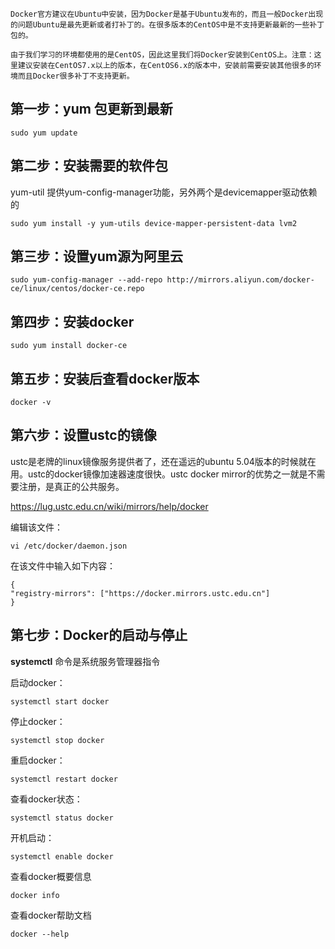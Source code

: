 
    Docker官方建议在Ubuntu中安装，因为Docker是基于Ubuntu发布的，而且一般Docker出现的问题Ubuntu是最先更新或者打补丁的。在很多版本的CentOS中是不支持更新最新的一些补丁包的。
    
    由于我们学习的环境都使用的是CentOS，因此这里我们将Docker安装到CentOS上。注意：这里建议安装在CentOS7.x以上的版本，在CentOS6.x的版本中，安装前需要安装其他很多的环境而且Docker很多补丁不支持更新。
    

## 第一步：yum 包更新到最新

    
    
    sudo yum update

## 第二步：安装需要的软件包

yum-util 提供yum-config-manager功能，另外两个是devicemapper驱动依赖的

    
    
    sudo yum install -y yum-utils device-mapper-persistent-data lvm2

## 第三步：设置yum源为阿里云

    
    
    sudo yum-config-manager --add-repo http://mirrors.aliyun.com/docker-ce/linux/centos/docker-ce.repo

## 第四步：安装docker

    
    
    sudo yum install docker-ce

## 第五步：安装后查看docker版本

    
    
    docker -v

## 第六步：设置ustc的镜像

ustc是老牌的linux镜像服务提供者了，还在遥远的ubuntu 5.04版本的时候就在用。ustc的docker镜像加速器速度很快。ustc
docker mirror的优势之一就是不需要注册，是真正的公共服务。

<https://lug.ustc.edu.cn/wiki/mirrors/help/docker>

编辑该文件：

    
    
    vi /etc/docker/daemon.json  

在该文件中输入如下内容：

    
    
    {
    "registry-mirrors": ["https://docker.mirrors.ustc.edu.cn"]
    }

## 第七步：Docker的启动与停止

**systemctl** 命令是系统服务管理器指令

启动docker：

    
    
    systemctl start docker

停止docker：

    
    
    systemctl stop docker

重启docker：

    
    
    systemctl restart docker

查看docker状态：

    
    
    systemctl status docker

开机启动：

    
    
    systemctl enable docker

查看docker概要信息

    
    
    docker info

查看docker帮助文档

    
    
    docker --help

